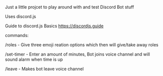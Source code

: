 Just a little projcet to play around with and test Discord Bot stuff

Uses discord.js

Guide to discord.js Basics
https://discordjs.guide

commands:

/roles - Give three emoji reation options which then will give/take away roles

/set-timer - Enter an amount of minutes, Bot joins voice channel and will sound alarm when time is up

/leave - Makes bot leave voice channel
